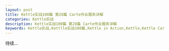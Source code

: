 ```yaml
---
layout: post
title: Kettle实战100篇 第28篇 Carte作业服务详解
categories: Kettle实战
description: Kettle实战100篇 第28篇 Carte作业服务详解
keywords: Kettle实战,Kettlle实战100篇,Kettle in Action,Kettle,Kettle Carte作业服务详解
---
```


 待续...